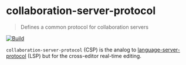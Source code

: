 # collaboration-server-protocol
> Defines a common protocol for collaboration servers

[![Build](https://github.com/Cogru/collaboration-server-protocol/actions/workflows/build.yml/badge.svg)](https://github.com/Cogru/collaboration-server-protocol/actions/workflows/build.yml)

`collaboration-server-protocol` (CSP) is the analog to [language-server-protocol][]
(LSP) but for the cross-editor real-time editing.


<!-- Links -->

[language-server-protocol]: https://github.com/microsoft/language-server-protocol
